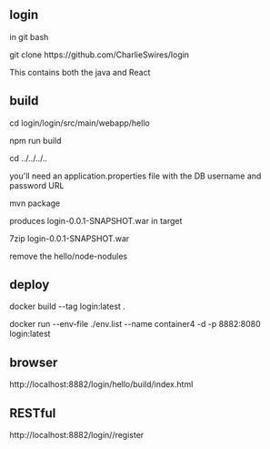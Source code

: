 login
-----
<p>in git bash</p>
<p>git clone https://github.com/CharlieSwires/login

<p>This contains both the java and React</p>

build
-----
<p>cd login/login/src/main/webapp/hello</p>
<p>npm run build</p>
<p>cd ../../../..</p>
<p>you'll need an application.properties file with the DB username and password
URL</p>
<p>mvn package</p>

<p>produces login-0.0.1-SNAPSHOT.war in target</p>

<p>7zip login-0.0.1-SNAPSHOT.war</p>
<p>remove the hello/node-nodules</p>

deploy
------
<p>docker build --tag login:latest .</p>
<p>docker run  --env-file ./env.list --name container4 -d -p 8882:8080 login:latest</p>


browser
-------
<p>http://localhost:8882/login/hello/build/index.html</p>

RESTful
-------

<p>http://localhost:8882/login//register</p>

